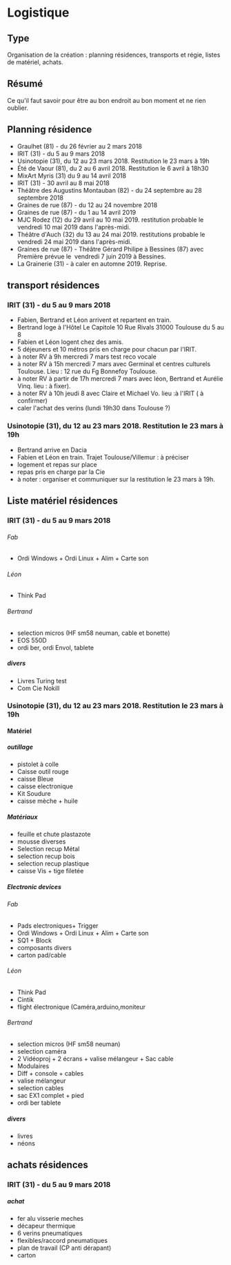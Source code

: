 # Logistique

## Type

Organisation de la création :  planning résidences, transports et régie, listes de matériel, achats.

## Résumé

Ce qu'il faut savoir pour être au bon endroit au bon moment et ne rien oublier.

## Planning résidence

- Graulhet (81) - du 26 février au 2 mars 2018
- IRIT (31) - du 5 au 9 mars 2018
- Usinotopie (31), du 12 au 23 mars 2018. Restitution le 23 mars à 19h
- Été de Vaour (81), du 2 au 6 avril 2018. Restitution le 6 avril à 18h30
- MixArt Myris (31) du 9 au 14 avril 2018
- IRIT (31) - 30 avril au 8 mai 2018
- Théâtre des Augustins Montauban (82) - du 24 septembre au 28 septembre 2018
- Graines de rue (87) - du 12 au 24 novembre 2018
- Graines de rue (87) - du 1 au 14 avril 2019 
- MJC Rodez (12) du 29 avril au 10 mai 2019. restitution probable le vendredi 10 mai 2019 dans l'après-midi.
- Théâtre d'Auch (32) du 13 au 24 mai 2019. restitutions probable le vendredi 24 mai 2019 dans l'après-midi.
- Graines de rue (87) - Théâtre Gérard Philipe à Bessines (87) avec Première prévue le  vendredi 7 juin 2019 à Bessines.
- La Grainerie (31) - à caler en automne 2019. Reprise.

## transport résidences

### IRIT (31) - du 5 au 9 mars 2018

- Fabien, Bertrand et Léon arrivent et repartent en train.
- Bertrand loge à l'Hôtel Le Capitole 10 Rue Rivals 31000 Toulouse du 5 au 8
- Fabien et Léon logent chez des amis.
- 5 déjeuners et 10 métros pris en charge pour chacun par l'IRIT.
- à noter RV à 9h mercredi 7 mars test reco vocale
- à noter RV à 15h mercredi 7 mars avec Germinal et centres culturels Toulouse. Lieu : 12 rue du Fg Bonnefoy Toulouse.
- à noter RV à partir de 17h mercredi 7 mars  avec léon, Bertrand et Aurélie Vinq. lieu : à fixer).
- à noter RV à 10h jeudi 8 avec Claire et Michael Vo. lieu :à l'IRIT ( à confirmer)
- caler l'achat des verins (lundi 19h30 dans Toulouse ?)

### Usinotopie (31), du 12 au 23 mars 2018. Restitution le 23 mars à 19h

- Bertrand arrive en Dacia
- Fabien et Léon en train. Trajet Toulouse/Villemur : à préciser
- logement et repas sur place
- repas pris en charge par la Cie
- à noter : organiser et communiquer sur la restitution le 23 mars à 19h.

## Liste matériel résidences

### IRIT (31) - du 5 au 9 mars 2018

###### Fab  

- Ordi Windows + Ordi Linux + Alim + Carte son

###### Léon

- Think Pad

###### Bertrand

- selection micros (HF sm58 neuman, cable et bonette)
- EOS 550D
- ordi ber, ordi Envol, tablete

##### divers

- Livres Turing test
- Com Cie Nokill

### Usinotopie (31), du 12 au 23 mars 2018. Restitution le 23 mars à 19h

#### Matériel

##### outillage
- pistolet à colle
- Caisse outil rouge
- caisse Bleue
- caisse electronique
- Kit Soudure
- caisse mèche + huile

##### Matériaux
- feuille et chute plastazote
- mousse diverses
- Selection recup Métal
- selection recup bois
- selection recup plastique
- caisse Vis + tige filetée

##### Electronic devices

###### Fab  
- Pads electroniques+ Trigger
- Ordi Windows + Ordi Linux + Alim + Carte son
- SQ1 + Block
- composants divers
- carton pad/cable

###### Léon
- Think Pad
- Cintik
- flight électronique (Caméra,arduino,moniteur

###### Bertrand
- selection micros (HF sm58 neuman)
- selection caméra
- 2 Vidéoproj + 2 écrans + valise mélangeur + Sac cable
- Modulaires
- Diff + console + cables
- valise mélangeur
- selection cables
- sac EX1 complet + pied
- ordi ber tablete

##### divers

- livres
- néons

## achats résidences

### IRIT (31) - du 5 au 9 mars 2018

##### achat
- fer alu visserie meches
- décapeur thermique
- 6 verins pneumatiques
- flexibles/raccord pneumatiques
- plan de travail (CP anti dérapant)
- carton
